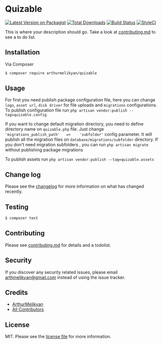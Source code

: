 # Quizable

[![Latest Version on Packagist][ico-version]][link-packagist]
[![Total Downloads][ico-downloads]][link-downloads]
[![Build Status][ico-travis]][link-travis]
[![StyleCI][ico-styleci]][link-styleci]

This is where your description should go. Take a look at [contributing.md](contributing.md) to see a to do list.

## Installation

Via Composer

``` bash
$ composer require arthurmelikyan/quizable
```

## Usage
For first you need publish package configuration file, here you can change `logo`, `asset url`, `disk driver` for file uploads and `migrations` configurations. To publish configuration file run `php artisan vendor:publish --tag=quizable.config`

If you want to change default migration directory, you need to define directory name on `quizable.php` file. Just change `'migrations_publish_path'   =>    'subfolder'` config parameter. It will publish all the migration files on `database/migrations/subfolder` directory. If you don't need migration subfolders , you can run `php artisan migrate` without publishing package migrations

To publish assets run `php artisan vendor:publish --tag=quizable.assets`
## Change log

Please see the [changelog](changelog.md) for more information on what has changed recently.

## Testing

``` bash
$ composer test
```

## Contributing

Please see [contributing.md](contributing.md) for details and a todolist.

## Security

If you discover any security related issues, please email arthmelikyan@gmail.com instead of using the issue tracker.

## Credits

- [ArthurMelikyan][link-author]
- [All Contributors][link-contributors]

## License

MIT. Please see the [license file](license.md) for more information.

[ico-version]: https://img.shields.io/packagist/v/arthurmelikyan/quizable.svg?style=flat-square
[ico-downloads]: https://img.shields.io/packagist/dt/arthurmelikyan/quizable.svg?style=flat-square
[ico-travis]: https://img.shields.io/travis/arthurmelikyan/quizable/master.svg?style=flat-square
[ico-styleci]: https://styleci.io/repos/12345678/shield

[link-packagist]: https://packagist.org/packages/arthurmelikyan/quizable
[link-downloads]: https://packagist.org/packages/arthurmelikyan/quizable
[link-travis]: https://travis-ci.org/arthurmelikyan/quizable
[link-styleci]: https://styleci.io/repos/12345678
[link-author]: https://github.com/arthurmelikyan
[link-contributors]: ../../contributors
